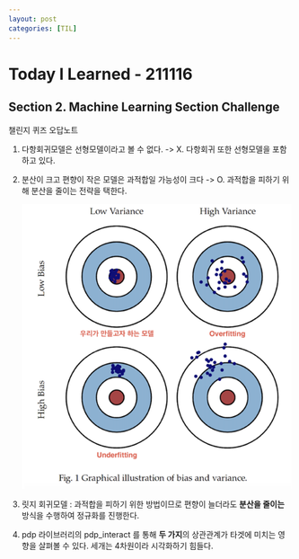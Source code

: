 ```yaml
---
layout: post
categories: [TIL]
---
```


# Today I Learned - 211116

## Section 2. Machine Learning Section Challenge

챌린지 퀴즈 오답노트

1. 다항회귀모델은 선형모델이라고 볼 수 없다. -> X. 다항회귀 또한 선형모델을 포함하고 있다.

2. 분산이 크고 편향이 작은 모델은 과적합일 가능성이 크다 -> O. 과적합을 피하기 위해 분산을 줄이는 전략을 택한다.

   ![img](../images/biasvariance.png)

   

3. 릿지 회귀모델 : 과적합을 피하기 위한 방법이므로 편향이 늘더라도 **분산을 줄이는** 방식을 수행하여 정규화를 진행한다.

4. pdp 라이브러리의 pdp_interact 를 통해 **두 가지**의 상관관계가 타겟에 미치는 영향을 살펴볼 수 있다. 세개는 4차원이라 시각화하기 힘들다.